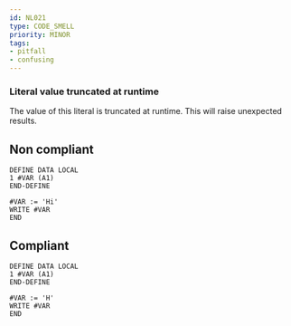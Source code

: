 ```yaml
---
id: NL021
type: CODE_SMELL
priority: MINOR
tags:
- pitfall
- confusing
---
```


### Literal value truncated at runtime

The value of this literal is truncated at runtime. This will raise unexpected results.

## Non compliant

```natural
DEFINE DATA LOCAL
1 #VAR (A1)
END-DEFINE

#VAR := 'Hi'
WRITE #VAR
END
```

## Compliant

```natural
DEFINE DATA LOCAL
1 #VAR (A1)
END-DEFINE

#VAR := 'H'
WRITE #VAR
END
```

